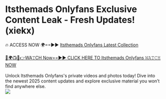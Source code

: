# Itsthemads Onlyfans Exclusive Content Leak - Fresh Updates! (xiekx)

🔥 ACCESS NOW 🌍==►► <a href="https://tinyurl.com/kvy9nzfs" rel="nofollow">Itsthemads Onlyfans Latest Collection</a>
<br><br>
[🔴🌍📺📱👉WA𝚃CH Now==►► CLICK HERE TO Itsthemads Onlyfans 𝚆𝙰𝚃𝙲𝙷 NOW](https://tinyurl.com/kvy9nzfs)
<br><br>
Unlock Itsthemads Onlyfans's private videos and photos today! Dive into the newest 2025 content updates and explore exclusive material you won’t find anywhere else.
<br>
<a href="https://tinyurl.com/kvy9nzfs" rel="nofollow" data-target="animated-image.originalLink"><img src="https://camo.githubusercontent.com/8a4f000d20f83aca3bf7ec5f350d767afa0574a8a352519fd8cfa583a6f93a33/68747470733a2f2f692e696d6775722e636f6d2f644a486b345a712e676966" data-canonical-src="https://i.imgur.com/dJHk4Zq.gif" style="max-width: 100%; display: inline-block;" data-target="animated-image.originalImage"></a>
<br>
